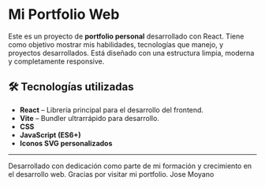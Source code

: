 # Mi Portfolio Web

Este es un proyecto de **portfolio personal** desarrollado con React. Tiene como objetivo mostrar mis habilidades, tecnologías que manejo, y proyectos desarrollados. Está diseñado con una estructura limpia, moderna y completamente responsive.

## 🛠️ Tecnologías utilizadas

- **React** – Librería principal para el desarrollo del frontend.
- **Vite** – Bundler ultrarrápido para desarrollo.
- **CSS** 
- **JavaScript (ES6+)**
- **Iconos SVG personalizados**

---
Desarrollado con dedicación como parte de mi formación y crecimiento en el desarrollo web.
Gracias por visitar mi portfolio.
Jose Moyano
